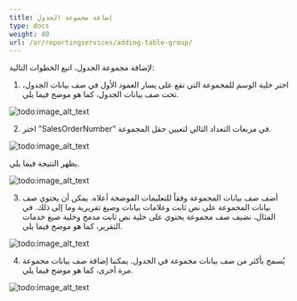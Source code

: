 ```yaml
---
title: إضافة مجموعة الجدول
type: docs
weight: 40
url: /ar/reportingservices/adding-table-group/
---
```


لإضافة مجموعة الجدول، اتبع الخطوات التالية:



1) اختر خلية الوسم للمجموعة التي تقع على يسار العمود الأول في صف بيانات الجدول، تحت صف بيانات الجدول، كما هو موضح فيما يلي.

![todo:image_alt_text](adding-table-group_1.png)







2) اختر ”SalesOrderNumber” في مربعات التعداد التالي لتعيين حقل المجموعة.



![todo:image_alt_text](adding-table-group_2.png)



يظهر النتيجة فيما يلي.



![todo:image_alt_text](adding-table-group_3.png)



3) أضف صف بيانات المجموعة وفقاً للتعليمات الموضحة أعلاه. يمكن أن يحتوي صف بيانات المجموعة على نص ثابت وعلامات بيانات وصيغ تقريرية وما إلى ذلك. في المثال، نضيف صف مجموعة يحتوي على خلية نص ثابت مدمج وخلية صيغ خدمات التقرير، كما هو موضح فيما يلي.



![todo:image_alt_text](adding-table-group_4.png)



4) يُسمح بأكثر من صف بيانات مجموعة في الجدول. يمكننا إضافة صف بيانات مجموعة مرة أخرى، كما هو موضح فيما يلي.



![todo:image_alt_text](adding-table-group_5.png)





